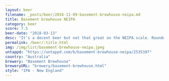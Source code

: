 ```yaml
---
layout: beer
filename: _posts/beer/2016-11-09-basement-brewhouse-neipa.md
title: Basement brewhouse NEIPA
category: beer
score: 7.5
beer-date: "2018-03-13"
desc: "It’s a decent beer but not that great on the NEIPA scale. Rounded hop profile but lacking the depth of flavour"
permalink: /beer/:title.html
img: /img/list/basement-brewhouse-neipa.jpeg
untappd: "https://untappd.com/b/basement-brewhouse-neipa/2535397"
country: "Australia"
brewery: "Basement Brewhouse"
breweryURL: "brewery/basement-brewhouse.html"
style: "IPA - New England"
---
```

